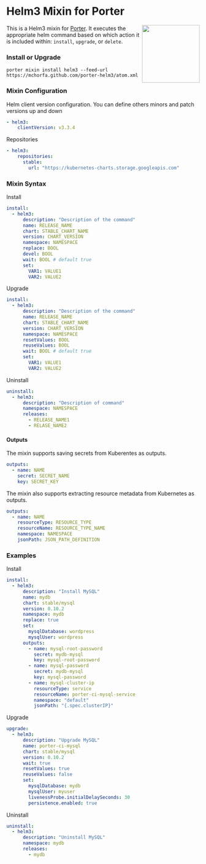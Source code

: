 # Helm3 Mixin for Porter

<img src="https://porter.sh/images/mixins/helm.svg" align="right" width="150px"/>

This is a Helm3 mixin for [Porter](https://github.com/deislabs/porter). It executes the
appropriate helm command based on which action it is included within: `install`,
`upgrade`, or `delete`.

### Install or Upgrade

```shell
porter mixin install helm3 --feed-url https://mchorfa.github.com/porter-helm3/atom.xml
```

### Mixin Configuration

Helm client version configuration. You can define others minors and patch versions up and down

```yaml
- helm3:
    clientVersion: v3.3.4
```

Repositories

```yaml
- helm3:
    repositories:
      stable:
        url: "https://kubernetes-charts.storage.googleapis.com"
```

### Mixin Syntax

Install

```yaml
install:
  - helm3:
      description: "Description of the command"
      name: RELEASE_NAME
      chart: STABLE_CHART_NAME
      version: CHART_VERSION
      namespace: NAMESPACE
      replace: BOOL
      devel: BOOL
      wait: BOOL # default true
      set:
        VAR1: VALUE1
        VAR2: VALUE2
```

Upgrade

```yaml
install:
  - helm3:
      description: "Description of the command"
      name: RELEASE_NAME
      chart: STABLE_CHART_NAME
      version: CHART_VERSION
      namespace: NAMESPACE
      resetValues: BOOL
      reuseValues: BOOL
      wait: BOOL # default true
      set:
        VAR1: VALUE1
        VAR2: VALUE2
```

Uninstall

```yaml
uninstall:
  - helm3:
      description: "Description of command"
      namespace: NAMESPACE
      releases:
        - RELEASE_NAME1
        - RELASE_NAME2
```

#### Outputs

The mixin supports saving secrets from Kuberentes as outputs.

```yaml
outputs:
  - name: NAME
    secret: SECRET_NAME
    key: SECRET_KEY
```

The mixin also supports extracting resource metadata from Kubernetes as outputs.

```yaml
outputs:
  - name: NAME
    resourceType: RESOURCE_TYPE
    resourceName: RESOURCE_TYPE_NAME
    namespace: NAMESPACE
    jsonPath: JSON_PATH_DEFINITION
```

### Examples

Install

```yaml
install:
  - helm3:
      description: "Install MySQL"
      name: mydb
      chart: stable/mysql
      version: 0.10.2
      namespace: mydb
      replace: true
      set:
        mysqlDatabase: wordpress
        mysqlUser: wordpress
      outputs:
        - name: mysql-root-password
          secret: mydb-mysql
          key: mysql-root-password
        - name: mysql-password
          secret: mydb-mysql
          key: mysql-password
        - name: mysql-cluster-ip
          resourceType: service
          resourceName: porter-ci-mysql-service
          namespace: "default"
          jsonPath: "{.spec.clusterIP}"
```

Upgrade

```yaml
upgrade:
  - helm3:
      description: "Upgrade MySQL"
      name: porter-ci-mysql
      chart: stable/mysql
      version: 0.10.2
      wait: true
      resetValues: true
      reuseValues: false
      set:
        mysqlDatabase: mydb
        mysqlUser: myuser
        livenessProbe.initialDelaySeconds: 30
        persistence.enabled: true
```

Uninstall

```yaml
uninstall:
  - helm3:
      description: "Uninstall MySQL"
      namespace: mydb
      releases:
        - mydb
```
